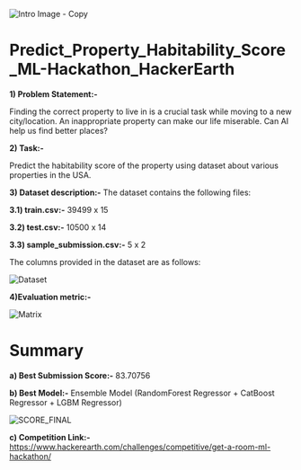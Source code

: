 ![Intro Image - Copy](https://user-images.githubusercontent.com/84449238/180827289-089f1dd9-d05e-4bd4-b222-63bce86609c1.JPG)

# Predict_Property_Habitability_Score_ML-Hackathon_HackerEarth
**1) Problem Statement:-**

Finding the correct property to live in is a crucial task while moving to a new city/location. An inappropriate property can make our life miserable. Can AI help us find better places?

**2) Task:-**

Predict the habitability score of the property using dataset about various properties in the USA.   

**3) Dataset description:-**
The dataset contains the following files: 

**3.1) train.csv:-** 39499 x 15

**3.2) test.csv:-** 10500 x 14

**3.3) sample_submission.csv:-** 5 x 2 

The columns provided in the dataset are as follows:

![Dataset](https://user-images.githubusercontent.com/84449238/180826415-1444b603-c6eb-410f-af3c-a26ae3c05876.JPG)

**4)Evaluation metric:-**

![Matrix](https://user-images.githubusercontent.com/84449238/180826692-fe415357-71af-4bf3-bb5f-4cd02b839a61.JPG)

# Summary

**a) Best Submission Score:-** 83.70756

**b) Best Model:-** Ensemble Model (RandomForest Regressor + CatBoost Regressor + LGBM Regressor)

![SCORE_FINAL](https://user-images.githubusercontent.com/84449238/188273586-6f93ac36-df3e-492a-bc94-38fc832d62ee.jpg)

**c) Competition Link:-** https://www.hackerearth.com/challenges/competitive/get-a-room-ml-hackathon/

